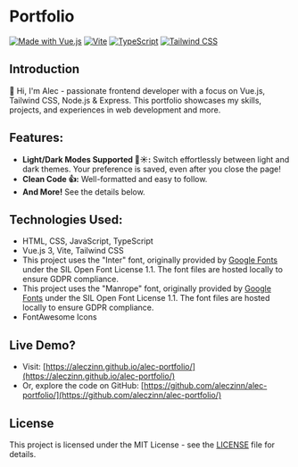 # Portfolio

[![Made with Vue.js](https://img.shields.io/badge/Made%20with-Vue.js-42b883?style=flat-square&logo=vue.js)](https://vuejs.org)
[![Vite](https://img.shields.io/badge/Vite-Built%20with-646CFF?style=flat-square&logo=vite)](https://vitejs.dev)
[![TypeScript](https://img.shields.io/badge/TypeScript-Ready-3178C6?style=flat-square&logo=typescript)](https://www.typescriptlang.org)
[![Tailwind CSS](https://img.shields.io/badge/TailwindCSS-Styled-38B2AC?style=flat-square&logo=tailwind-css)](https://tailwindcss.com)

## Introduction

👋 Hi, I'm Alec - passionate frontend developer with a focus on Vue.js, Tailwind CSS, Node.js & Express. This portfolio  showcases my skills, projects, and experiences in web development and more.

## **Features:**

* **Light/Dark Modes Supported 🌙☀️:**  Switch effortlessly between light and dark themes. Your preference is saved, even
  after you close the page!
* **Clean Code 👍:** Well-formatted and easy to follow.
* **And More!** See the details below.

## **Technologies Used:**

* HTML, CSS, JavaScript, TypeScript
* Vue.js 3, Vite, Tailwind CSS
* This project uses the "Inter" font, originally provided by [Google Fonts](https://fonts.google.com/specimen/Inter) under the SIL Open Font License 1.1. The font files are hosted locally to ensure GDPR compliance.
* This project uses the "Manrope" font, originally provided by [Google Fonts](https://fonts.google.com/specimen/Manrope) under the SIL Open Font License 1.1. The font files are hosted locally to ensure GDPR compliance.
* FontAwesome Icons

## **Live Demo?**

* Visit: [https://aleczinn.github.io/alec-portfolio/](https://aleczinn.github.io/alec-portfolio/)
* Or, explore the code on
  GitHub: [https://github.com/aleczinn/alec-portfolio/](https://github.com/aleczinn/alec-portfolio/)

## License

This project is licensed under the MIT License - see the [LICENSE](./LICENSE) file for details.

